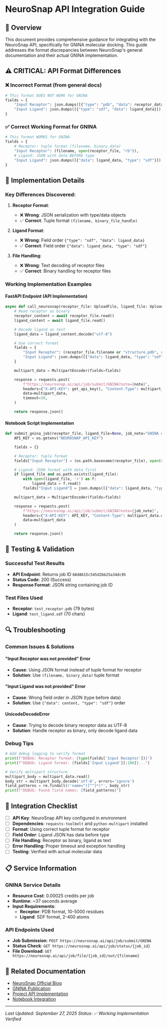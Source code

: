 # NeuroSnap API Integration Guide

## 🎯 Overview

This document provides comprehensive guidance for integrating with the NeuroSnap API, specifically for GNINA molecular docking. This guide addresses the format discrepancies between NeuroSnap's general documentation and their actual GNINA implementation.

## ⚠️ **CRITICAL: API Format Differences**

### **❌ Incorrect Format (from general docs)**
```python
# This format DOES NOT WORK for GNINA
fields = {
    "Input Receptor": json.dumps([{"type": "pdb", "data": receptor_data}]),
    "Input Ligand": json.dumps([{"type": "sdf", "data": ligand_data}])
}
```

### **✅ Correct Working Format for GNINA**
```python
# This format WORKS for GNINA
fields = {
    # Receptor: tuple format (filename, binary_data)
    "Input Receptor": (filename, open(receptor_file, "rb")),
    # Ligand: JSON with data BEFORE type
    "Input Ligand": json.dumps([{"data": ligand_data, "type": "sdf"}])
}
```

## 🔧 **Implementation Details**

### **Key Differences Discovered:**

1. **Receptor Format**:
   - ❌ **Wrong**: JSON serialization with type/data objects
   - ✅ **Correct**: Tuple format `(filename, binary_file_handle)`

2. **Ligand Format**:
   - ❌ **Wrong**: Field order `{"type": "sdf", "data": ligand_data}`
   - ✅ **Correct**: Field order `{"data": ligand_data, "type": "sdf"}`

3. **File Handling**:
   - ❌ **Wrong**: Text decoding of receptor files
   - ✅ **Correct**: Binary handling for receptor files

### **Working Implementation Examples**

#### **FastAPI Endpoint (API Implementation)**
```python
async def call_neurosnap(receptor_file: UploadFile, ligand_file: UploadFile, note: str) -> str:
    # Read receptor as binary
    receptor_content = await receptor_file.read()
    ligand_content = await ligand_file.read()

    # Decode ligand as text
    ligand_data = ligand_content.decode("utf-8")

    # Use correct format
    fields = {
        "Input Receptor": (receptor_file.filename or "structure.pdb", receptor_content),
        "Input Ligand": json.dumps([{"data": ligand_data, "type": "sdf"}])
    }

    multipart_data = MultipartEncoder(fields=fields)

    response = requests.post(
        f"https://neurosnap.ai/api/job/submit/GNINA?note={note}",
        headers={"X-API-KEY": get_api_key(), "Content-Type": multipart_data.content_type},
        data=multipart_data,
        timeout=30,
    )

    return response.json()
```

#### **Notebook Script Implementation**
```python
def submit_gnina_job(receptor_file, ligand_file=None, job_note="GNINA docking job"):
    API_KEY = os.getenv("NEUROSNAP_API_KEY")

    fields = {}

    # Receptor: tuple format
    fields["Input Receptor"] = (os.path.basename(receptor_file), open(receptor_file, "rb"))

    # Ligand: JSON format with data first
    if ligand_file and os.path.exists(ligand_file):
        with open(ligand_file, 'r') as f:
            ligand_data = f.read()
        fields["Input Ligand"] = json.dumps([{"data": ligand_data, "type": "sdf"}])

    multipart_data = MultipartEncoder(fields=fields)

    response = requests.post(
        f"https://neurosnap.ai/api/job/submit/GNINA?note={job_note}",
        headers={"X-API-KEY": API_KEY, "Content-Type": multipart_data.content_type},
        data=multipart_data
    )

    return response.json()
```

## 🧪 **Testing & Validation**

### **Successful Test Results**
- **API Endpoint**: Returns job ID `68d8615c545d2bb25a34dc95`
- **Status Code**: 200 (Success)
- **Response Format**: JSON string containing job ID

### **Test Files Used**
- **Receptor**: `test_receptor.pdb` (79 bytes)
- **Ligand**: `test_ligand.sdf` (70 chars)

## 🔍 **Troubleshooting**

### **Common Issues & Solutions**

#### **"Input Receptor was not provided" Error**
- **Cause**: Using JSON format instead of tuple format for receptor
- **Solution**: Use `(filename, binary_data)` tuple format

#### **"Input Ligand was not provided" Error**
- **Cause**: Wrong field order in JSON (type before data)
- **Solution**: Use `{"data": content, "type": "sdf"}` order

#### **UnicodeDecodeError**
- **Cause**: Trying to decode binary receptor data as UTF-8
- **Solution**: Handle receptor as binary, only decode ligand data

### **Debug Tips**

```python
# Add debug logging to verify format
print(f"DEBUG: Receptor format: {type(fields['Input Receptor'])}")
print(f"DEBUG: Ligand format: {fields['Input Ligand'][:100]}...")

# Verify multipart structure
multipart_body = multipart_data.read()
body_str = multipart_body.decode('utf-8', errors='ignore')
field_patterns = re.findall(r'name="([^"]*)"', body_str)
print(f"DEBUG: Found field names: {field_patterns}")
```

## 🚀 **Integration Checklist**

- [ ] **API Key**: NeuroSnap API key configured in environment
- [ ] **Dependencies**: `requests-toolbelt` and `python-multipart` installed
- [ ] **Format**: Using correct tuple format for receptor
- [ ] **Field Order**: Ligand JSON has data before type
- [ ] **File Handling**: Receptor as binary, ligand as text
- [ ] **Error Handling**: Proper timeout and exception handling
- [ ] **Testing**: Verified with actual molecular data

## 📋 **Service Information**

### **GNINA Service Details**
- **Resource Cost**: 0.00025 credits per job
- **Runtime**: ~37 seconds average
- **Input Requirements**:
  - **Receptor**: PDB format, 10-5000 residues
  - **Ligand**: SDF format, 2-400 atoms

### **API Endpoints Used**
- **Job Submission**: `POST https://neurosnap.ai/api/job/submit/GNINA`
- **Status Check**: `GET https://neurosnap.ai/api/job/status/{job_id}`
- **File Download**: `GET https://neurosnap.ai/api/job/file/{job_id}/out/{filename}`

## 🔗 **Related Documentation**

- [NeuroSnap Official Blog](https://neurosnap.ai/blog/post/66b00dacec3f2aa9b4be703a)
- [GNINA Publication](https://jcheminf.biomedcentral.com/articles/10.1186/s13321-021-00522-2)
- [Project API Implementation](../src/molecular_analysis_dashboard/presentation/api/routes/docking.py)
- [Notebook Integration](../temp/scripts/submit_gnina_job.py)

---

*Last Updated: September 27, 2025*
*Status: ✅ Working Implementation Verified*
